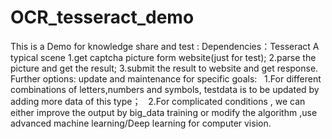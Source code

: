 # OCR_tesseract_demo
This is a Demo for knowledge share and test :
Dependencies：Tesseract
A typical scene
  1.get captcha picture form website(just for test); 
  2.parse the picture and get the result;
  3.submit the result to website and get response.
Further options:
  update and maintenance for specific goals:
    1.For different combinations of letters,numbers and symbols, testdata is to be updated by adding more data of this type；
    2.For complicated conditions , we can either improve the output by big_data training or modify the algorithm ,use advanced machine learning/Deep learning for computer vision.
